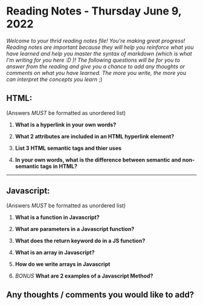 

# Reading Notes - Thursday June 9, 2022

*Welcome to your thrid reading notes file! You're making great progress! Reading notes are important because they will help you reinforce what you have learned and help you master the syntax of markdown (which is what I'm writing for you here :D )! The following questions will be for you to answer from the reading and give you a chance to add any thoughts or comments on what you have learned. The more you write, the more you can interpret the concepts you learn* ;)


## HTML:
(Answers *MUST* be formatted as unordered list)

1. **What is a hyperlink in your own words?**

2. **What 2 attributes are included in an HTML hyperlink element?**

3. **List 3 HTML semantic tags and thier uses**

4. **In your own words, what is the difference between semantic and non-semantic tags in HTML?**



--------------------------------


## Javascript:
(Answers *MUST* be formatted as unordered list)

1. **What is a function in Javascript?**

2. **What are parameters in a Javascript function?**

3. **What does the return keyword do in a JS function?**

4. **What is an array in Javascript?**

5. **How do we write arrays in Javascript**

6. *BONUS* **What are 2 examples of a Javascript Method?**



## Any thoughts / comments you would like to add?
